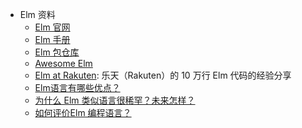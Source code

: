 - Elm 资料
  - [Elm 官网](https://elm-lang.org/)
  - [Elm 手册](https://guide.elm-lang.org/)
  - [Elm 包仓库](https://package.elm-lang.org/)
  - [Awesome Elm](https://github.com/icopy-site/awesome-cn/blob/master/docs/awesome/awesome-elm.md)
  - [Elm at Rakuten](https://engineering.rakuten.today/post/elm-at-rakuten/):
    乐天（Rakuten）的 10 万行 Elm 代码的经验分享
  - [Elm语言有哪些优点？](https://zhuanlan.zhihu.com/p/443160143)
  - [为什么 Elm 类似语言很稀罕？未来怎样？](https://www.zhihu.com/question/19957913)
  - [如何评价Elm 编程语言？](https://www.zhihu.com/question/49028379)
